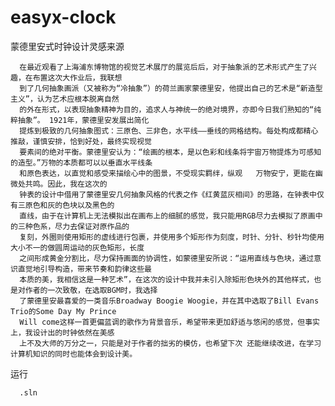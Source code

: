 # easyx-clock
蒙德里安式时钟设计灵感来源

      在最近观看了上海浦东博物馆的视觉艺术展厅的展览后后，对于抽象派的艺术形式产生了兴趣，在布置这次大作业后，我联想
      到了几何抽象画派（又被称为“冷抽象”）的荷兰画家蒙德里安，他提出自己的艺术是“新造型主义”，认为艺术应根本脱离自然
      的外在形式，以表现抽象精神为目的，追求人与神统一的绝对境界，亦即今日我们熟知的“纯粹抽象”。 1921年，蒙德里安发展出简化
      提炼到极致的几何抽象图式：三原色、三非色，水平线――垂线的网格结构。每处构成都精心推敲，谨慎安排，恰到好处，最终实现视觉
      要素间的绝对平衡。蒙德里安认为：“绘画的根本，是以色彩和线条将宇宙万物提炼为可感知的造型。”万物的本质都可以以垂直水平线条
      和原色表达，以直觉和感受来描绘心中的图景，不受现实羁绊，纵观   万物安宁，更能在幽微处共鸣。因此，我在这次的
      钟表的设计中借用了蒙德里安几何抽象风格的代表之作《红黄蓝灰相间》的思路，在钟表中仅有三原色和灰的色块以及黑色的
      直线，由于在计算机上无法模拟出在画布上的细腻的感觉，我只能用RGB尽力去模拟了原画中的三种色系，尽力去保证对原作品的
      复刻，外圈则使用矩形的虚线进行包裹，并使用多个矩形作为刻度，时针、分针、秒针均使用大小不一的做圆周运动的灰色矩形，长度
      之间形成黄金分割比，尽力保持画面的协调性，如蒙德里安所说：“运用直线与色块，通过意识直觉地引导构造，带来节奏和韵律这些最
      本质的美，我相信这是一种艺术”，在这次的设计中我并未引入除矩形色块外的其他样式，也是对作者的一次致敬，在选取BGM时，我选择
      了蒙德里安最喜爱的一类音乐Broadway Boogie Woogie，并在其中选取了Bill Evans Trio的Some Day My Prince 
      Will come这样一首更偏蓝调的歌作为背景音乐，希望带来更加舒适与悠闲的感觉，但事实上，我设计出的时钟依然在美感
      上不及大师的万分之一，只能是对于作者的拙劣的模仿，也希望下次 还能继续改进，在学习计算机知识的同时也能体会到设计美。
	
运行

      .sln                                                                  





